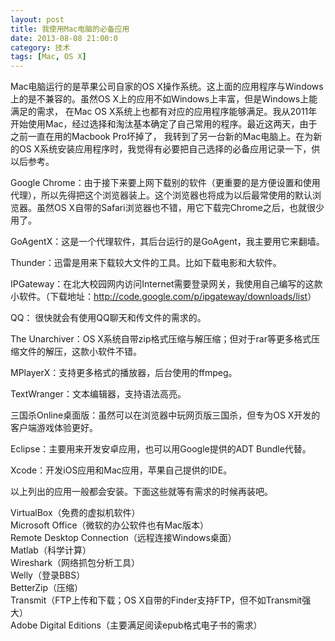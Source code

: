 ```yaml
---
layout: post
title: 我使用Mac电脑的必备应用
date: 2013-08-08 21:00:0
category: 技术
tags: [Mac, OS X]
---
```


Mac电脑运行的是苹果公司自家的OS X操作系统。这上面的应用程序与Windows上的是不兼容的。虽然OS X上的应用不如Windows上丰富，但是Windows上能满足的需求，
在Mac OS X系统上也都有对应的应用程序能够满足。我从2011年开始使用Mac，经过选择和淘汰基本确定了自己常用的程序。最近这两天，由于之前一直在用的Macbook Pro坏掉了，
我转到了另一台新的Mac电脑上。在为新的OS X系统安装应用程序时，我觉得有必要把自己选择的必备应用记录一下，供以后参考。

<!--more-->
Google Chrome：由于接下来要上网下载别的软件（更重要的是方便设置和使用代理），所以先得把这个浏览器装上。这个浏览器也将成为以后最常使用的默认浏览器。虽然OS X自带的Safari浏览器也不错，用它下载完Chrome之后，也就很少用了。

GoAgentX：这是一个代理软件，其后台运行的是GoAgent，我主要用它来翻墙。

Thunder：迅雷是用来下载较大文件的工具。比如下载电影和大软件。

IPGateway：在北大校园网内访问Internet需要登录网关，我使用自己编写的这款小软件。（下载地址：<http://code.google.com/p/ipgateway/downloads/list>）

QQ： 很快就会有使用QQ聊天和传文件的需求的。

The Unarchiver：OS X系统自带zip格式压缩与解压缩；但对于rar等更多格式压缩文件的解压，这款小软件不错。

MPlayerX：支持更多格式的播放器，后台使用的ffmpeg。

TextWranger：文本编辑器，支持语法高亮。

三国杀Online桌面版：虽然可以在浏览器中玩网页版三国杀，但专为OS X开发的客户端游戏体验更好。

Eclipse：主要用来开发安卓应用，也可以用Google提供的ADT Bundle代替。

Xcode：开发iOS应用和Mac应用，苹果自己提供的IDE。

以上列出的应用一般都会安装。下面这些就等有需求的时候再装吧。

VirtualBox（免费的虚拟机软件）  
Microsoft Office（微软的办公软件也有Mac版本）  
Remote Desktop Connection（远程连接Windows桌面）  
Matlab（科学计算）  
Wireshark（网络抓包分析工具）  
Welly（登录BBS）  
BetterZip（压缩）  
Transmit（FTP上传和下载；OS X自带的Finder支持FTP，但不如Transmit强大）  
Adobe Digital Editions（主要满足阅读epub格式电子书的需求）  
